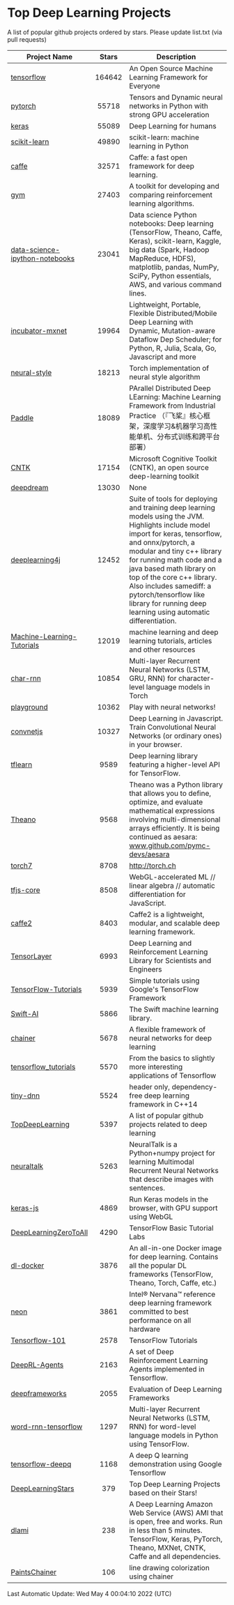 # Top Deep Learning Projects
A list of popular github projects ordered by stars.
Please update list.txt (via pull requests)

|Project Name| Stars | Description |
| ---------- |:-----:| ----------- |
| [tensorflow](https://github.com/tensorflow/tensorflow) | 164642 | An Open Source Machine Learning Framework for Everyone |
| [pytorch](https://github.com/pytorch/pytorch) | 55718 | Tensors and Dynamic neural networks in Python with strong GPU acceleration |
| [keras](https://github.com/keras-team/keras) | 55089 | Deep Learning for humans |
| [scikit-learn](https://github.com/scikit-learn/scikit-learn) | 49890 | scikit-learn: machine learning in Python |
| [caffe](https://github.com/BVLC/caffe) | 32571 | Caffe: a fast open framework for deep learning. |
| [gym](https://github.com/openai/gym) | 27403 | A toolkit for developing and comparing reinforcement learning algorithms. |
| [data-science-ipython-notebooks](https://github.com/donnemartin/data-science-ipython-notebooks) | 23041 | Data science Python notebooks: Deep learning (TensorFlow, Theano, Caffe, Keras), scikit-learn, Kaggle, big data (Spark, Hadoop MapReduce, HDFS), matplotlib, pandas, NumPy, SciPy, Python essentials, AWS, and various command lines. |
| [incubator-mxnet](https://github.com/apache/incubator-mxnet) | 19964 | Lightweight, Portable, Flexible Distributed/Mobile Deep Learning with Dynamic, Mutation-aware Dataflow Dep Scheduler; for Python, R, Julia, Scala, Go, Javascript and more |
| [neural-style](https://github.com/jcjohnson/neural-style) | 18213 | Torch implementation of neural style algorithm |
| [Paddle](https://github.com/PaddlePaddle/Paddle) | 18089 | PArallel Distributed Deep LEarning: Machine Learning Framework from Industrial Practice （『飞桨』核心框架，深度学习&机器学习高性能单机、分布式训练和跨平台部署） |
| [CNTK](https://github.com/microsoft/CNTK) | 17154 | Microsoft Cognitive Toolkit (CNTK), an open source deep-learning toolkit |
| [deepdream](https://github.com/google/deepdream) | 13030 | None |
| [deeplearning4j](https://github.com/eclipse/deeplearning4j) | 12452 | Suite of tools for deploying and training deep learning models using the JVM. Highlights include model import for keras, tensorflow, and onnx/pytorch, a modular and tiny c++ library for running math code and a java based math library on top of the core c++ library. Also includes samediff: a pytorch/tensorflow like library for running deep learning using automatic differentiation. |
| [Machine-Learning-Tutorials](https://github.com/ujjwalkarn/Machine-Learning-Tutorials) | 12019 | machine learning and deep learning tutorials, articles and other resources  |
| [char-rnn](https://github.com/karpathy/char-rnn) | 10854 | Multi-layer Recurrent Neural Networks (LSTM, GRU, RNN) for character-level language models in Torch |
| [playground](https://github.com/tensorflow/playground) | 10362 | Play with neural networks! |
| [convnetjs](https://github.com/karpathy/convnetjs) | 10327 | Deep Learning in Javascript. Train Convolutional Neural Networks (or ordinary ones) in your browser. |
| [tflearn](https://github.com/tflearn/tflearn) | 9589 | Deep learning library featuring a higher-level API for TensorFlow. |
| [Theano](https://github.com/Theano/Theano) | 9568 | Theano was a Python library that allows you to define, optimize, and evaluate mathematical expressions involving multi-dimensional arrays efficiently. It is being continued as aesara: www.github.com/pymc-devs/aesara |
| [torch7](https://github.com/torch/torch7) | 8708 | http://torch.ch |
| [tfjs-core](https://github.com/tensorflow/tfjs-core) | 8508 | WebGL-accelerated ML // linear algebra // automatic differentiation for JavaScript. |
| [caffe2](https://github.com/facebookarchive/caffe2) | 8403 | Caffe2 is a lightweight, modular, and scalable deep learning framework. |
| [TensorLayer](https://github.com/tensorlayer/TensorLayer) | 6993 | Deep Learning and Reinforcement Learning Library for Scientists and Engineers  |
| [TensorFlow-Tutorials](https://github.com/nlintz/TensorFlow-Tutorials) | 5939 | Simple tutorials using Google's TensorFlow Framework |
| [Swift-AI](https://github.com/Swift-AI/Swift-AI) | 5866 | The Swift machine learning library. |
| [chainer](https://github.com/chainer/chainer) | 5678 | A flexible framework of neural networks for deep learning |
| [tensorflow_tutorials](https://github.com/pkmital/tensorflow_tutorials) | 5570 | From the basics to slightly more interesting applications of Tensorflow |
| [tiny-dnn](https://github.com/tiny-dnn/tiny-dnn) | 5524 | header only, dependency-free deep learning framework in C++14 |
| [TopDeepLearning](https://github.com/aymericdamien/TopDeepLearning) | 5397 | A list of popular github projects related to deep learning |
| [neuraltalk](https://github.com/karpathy/neuraltalk) | 5263 | NeuralTalk is a Python+numpy project for learning Multimodal Recurrent Neural Networks that describe images with sentences. |
| [keras-js](https://github.com/transcranial/keras-js) | 4869 | Run Keras models in the browser, with GPU support using WebGL |
| [DeepLearningZeroToAll](https://github.com/hunkim/DeepLearningZeroToAll) | 4290 | TensorFlow Basic Tutorial Labs |
| [dl-docker](https://github.com/floydhub/dl-docker) | 3876 | An all-in-one Docker image for deep learning. Contains all the popular DL frameworks (TensorFlow, Theano, Torch, Caffe, etc.) |
| [neon](https://github.com/NervanaSystems/neon) | 3861 | Intel® Nervana™ reference deep learning framework committed to best performance on all hardware |
| [Tensorflow-101](https://github.com/sjchoi86/Tensorflow-101) | 2578 | TensorFlow Tutorials |
| [DeepRL-Agents](https://github.com/awjuliani/DeepRL-Agents) | 2163 | A set of Deep Reinforcement Learning Agents implemented in Tensorflow. |
| [deepframeworks](https://github.com/zer0n/deepframeworks) | 2055 | Evaluation of Deep Learning Frameworks |
| [word-rnn-tensorflow](https://github.com/hunkim/word-rnn-tensorflow) | 1297 | Multi-layer Recurrent Neural Networks (LSTM, RNN) for word-level language models in Python using TensorFlow. |
| [tensorflow-deepq](https://github.com/siemanko/tensorflow-deepq) | 1168 | A deep Q learning demonstration using Google Tensorflow |
| [DeepLearningStars](https://github.com/hunkim/DeepLearningStars) | 379 | Top Deep Learning Projects based on their Stars! |
| [dlami](https://github.com/ritchieng/dlami) | 238 | A Deep Learning Amazon Web Service (AWS) AMI that is open, free and works. Run in less than 5 minutes. TensorFlow, Keras, PyTorch, Theano, MXNet, CNTK, Caffe and all dependencies. |
| [PaintsChainer](https://github.com/taizan/PaintsChainer) | 106 | line drawing colorization using chainer |

Last Automatic Update: Wed May  4 00:04:10 2022 (UTC)
